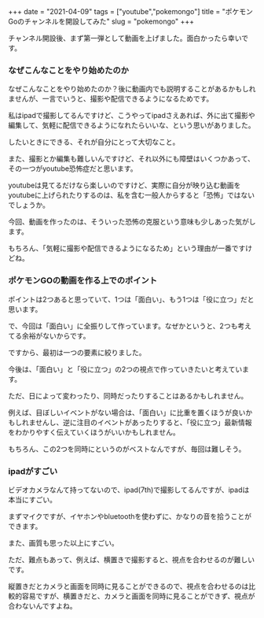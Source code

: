 +++
date = "2021-04-09"
tags = ["youtube","pokemongo"]
title = "ポケモンGoのチャンネルを開設してみた"
slug = "pokemongo"
+++

チャンネル開設後、まず第一弾として動画を上げました。面白かったら幸いです。

### なぜこんなことをやり始めたのか

なぜこんなことをやり始めたのか？後に動画内でも説明することがあるかもしれませんが、一言でいうと、撮影や配信できるようになるためです。

私はipadで撮影してるんですけど、こうやってipadさえあれば、外に出て撮影や編集して、気軽に配信できるようになれたらいいな、という思いがありました。

したいときにできる、それが自分にとって大切なこと。

また、撮影とか編集も難しいんですけど、それ以外にも障壁はいくつかあって、その一つがyoutube恐怖症だと思います。

youtubeは見てるだけなら楽しいのですけど、実際に自分が映り込む動画をyoutubeに上げられたりするのは、私を含む一般人からすると「恐怖」ではないでしょうか。

今回、動画を作ったのは、そういった恐怖の克服という意味も少しあった気がします。

もちろん、「気軽に撮影や配信できるようになるため」という理由が一番ですけどね。

### ポケモンGOの動画を作る上でのポイント

ポイントは2つあると思っていて、1つは「面白い」、もう1つは「役に立つ」だと思います。

で、今回は「面白い」に全振りして作っています。なぜかというと、2つも考えてる余裕がないからです。

ですから、最初は一つの要素に絞りました。

今後は、「面白い」と「役に立つ」の2つの視点で作っていきたいと考えています。

ただ、日によって変わったり、同時だったりすることはあるかもしれません。

例えば、目ぼしいイベントがない場合は、「面白い」に比重を置くほうが良いかもしれませんし、逆に注目のイベントがあったりすると、「役に立つ」最新情報をわかりやすく伝えていくほうがいいかもしれません。

もちろん、この2つを同時にというのがベストなんですが、毎回は難しそう。

### ipadがすごい

ビデオカメラなんて持ってないので、ipad(7th)で撮影してるんですが、ipadは本当にすごい。

まずマイクですが、イヤホンやbluetoothを使わずに、かなりの音を拾うことができます。

また、画質も思った以上にすごい。

ただ、難点もあって、例えば、横置きで撮影すると、視点を合わせるのが難しいです。

縦置きだとカメラと画面を同時に見ることができるので、視点を合わせるのは比較的容易ですが、横置きだと、カメラと画面を同時に見ることができず、視点が合わないんですよね。

